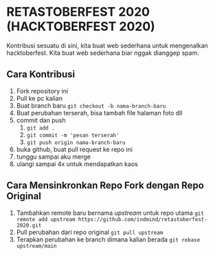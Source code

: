 # RETASTOBERFEST 2020 (HACKTOBERFEST 2020)

Kontribusi sesuatu di sini, kita buat web sederhana untuk mengenalkan hacktoberfest. Kita buat web sederhana biar nggak dianggep spam.

## Cara Kontribusi

1. Fork repository ini
2. Pull ke pc kalian
3. Buat branch baru
  `git checkout -b nama-branch-baru`
4. Buat perubahan terserah, bisa tambah file halaman foto dll
5. commit dan push
   1. `git add .`
   2. `git commit -m 'pesan terserah'`
   3. `git push origin nama-branch-baru`
6. buka github, buat pull request ke repo  ini
7. tunggu sampai aku merge
8. ulangi sampai 4x untuk mendapatkan kaos

## Cara Mensinkronkan Repo Fork dengan Repo Original

1. Tambahkan remote baru bernama *upstream* untuk repo utama
  `git remote add upstream https://github.com/indmind/retastoberfest-2020.git`
2. Pull perubahan dari repo original
  `git pull upstream`
3. Terapkan perubahan ke branch dimana kalian berada
  `git rebase upstream/main`
